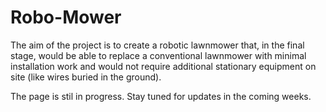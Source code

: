 # Robo-Mower

The aim of the project is to create a robotic lawnmower that, in the final stage, would be able to replace a conventional lawnmower with minimal installation work and would not require additional stationary equipment on site (like wires buried in the ground).

The page is stil in progress. Stay tuned for updates in the coming weeks.

